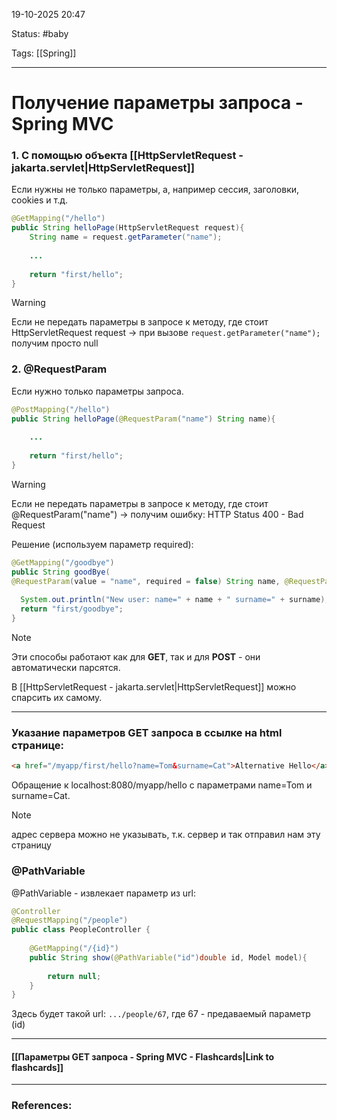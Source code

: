 
19-10-2025 20:47

Status: #baby 

Tags: [[Spring]] 

---
# Получение параметры запроса - Spring MVC


### 1. С помощью объекта [[HttpServletRequest - jakarta.servlet|HttpServletRequest]]

Если нужны не только параметры, а, например сессия, заголовки, cookies и т.д.

```java
@GetMapping("/hello")
public String helloPage(HttpServletRequest request){
	String name = request.getParameter("name");
	
	...
	
	return "first/hello";
}
```

> [!warning]
> Если не передать параметры в запросе к методу, где стоит HttpServletRequest request -> при вызове `request.getParameter("name");` получим просто null
>  


### 2. @RequestParam

Если нужно только параметры запроса.

```java
@PostMapping("/hello")
public String helloPage(@RequestParam("name") String name){
		
	...
	
	return "first/hello";
}
```

> [!warning]
> Если не передать параметры в запросе к методу, где стоит @RequestParam("name") -> получим ошибку:
>  HTTP Status 400 - Bad Request
>  
>  Решение (используем параметр required):
>  ```java
>  @GetMapping("/goodbye")  
>public String goodBye(
>@RequestParam(value = "name", required = false) String name, @RequestParam("surname", required = false) String surname){
>   
>    System.out.println("New user: name=" + name + " surname=" + surname);  
>    return "first/goodbye";  
>}
>  ```
>  


> [!note] 
> Эти способы работают как для **GET**, так и для **POST** - они автоматически парсятся. 
> 
> В [[HttpServletRequest - jakarta.servlet|HttpServletRequest]] можно спарсить их самому.

---

### Указание параметров GET  запроса в ссылке на html странице:

```html
<a href="/myapp/first/hello?name=Tom&surname=Cat">Alternative Hello</a>
```

Обращение к localhost:8080/myapp/hello с параметрами name=Tom и surname=Cat.

> [!note]
> адрес сервера можно не указывать, т.к. сервер и так отправил нам эту страницу


### @PathVariable 

@PathVariable - извлекает параметр из url:

```java
@Controller  
@RequestMapping("/people")  
public class PeopleController {  
	  
    @GetMapping("/{id}")  
    public String show(@PathVariable("id")double id, Model model){  
	  
        return null;  
    }  
}
```

Здесь будет такой url: `.../people/67`, где 67 - предаваемый параметр (id)

----
#### [[Параметры GET запроса - Spring MVC - Flashcards|Link to flashcards]]



---
### References:

